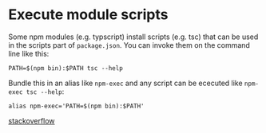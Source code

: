 # Execute module scripts

Some npm modules (e.g. typscript) install scripts (e.g. tsc) that can be used in the scripts part of `package.json`.
You can invoke them on the command line like this:

```
PATH=$(npm bin):$PATH tsc --help
``` 

Bundle this in an alias like `npm-exec` and any script can be ececuted like `npm-exec tsc --help`:
```
alias npm-exec='PATH=$(npm bin):$PATH'
```

[stackoverflow](http://stackoverflow.com/a/15157360)
